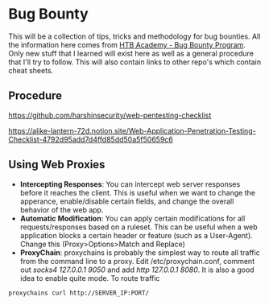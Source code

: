 # Bug Bounty
This will be a collection of tips, tricks and methodology for bug bounties. All the information here comes from [HTB Academy - Bug Bounty Program](https://academy.hackthebox.com/).
Only new stuff that I learned will exist here as well as a general procedure that I'll try to follow. This will also contain links to other repo's which contain cheat sheets. 

## Procedure
https://github.com/harshinsecurity/web-pentesting-checklist

https://alike-lantern-72d.notion.site/Web-Application-Penetration-Testing-Checklist-4792d95add7d4ffd85dd50a5f50659c6

## Using Web Proxies
- **Intercepting Responses**: You can intercept web server responses before it reaches the client. This is useful when we want to change the apperance, enable/disable certain fields, and change the overall behavior of the web app.
- **Automatic Modification**: You can apply certain modifications for all requests/responses based on a ruleset. This can be useful when a web application blocks a certain header or feature (such as a User-Agent). Change this (Proxy>Options>Match and Replace)
- **ProxyChain**: proxychains is probably the simplest way to route all traffic from the command line to a proxy. Edit /etc/proxychain.conf, comment out *socks4 127.0.0.1 9050* and add *http 127.0.0.1 8080*. It is also a good idea to enable quite mode. To route traffic
```bash
proxychains curl http://SERVER_IP:PORT/
```
